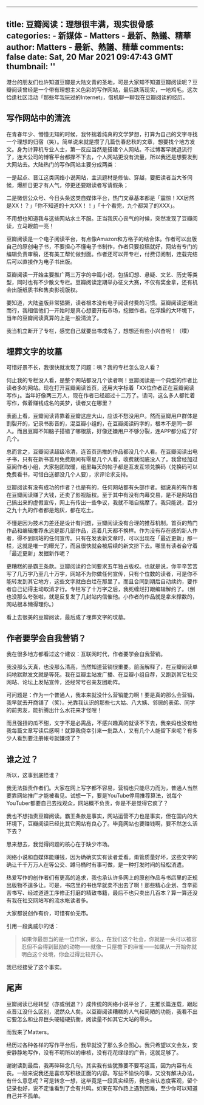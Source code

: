 
---
title: 豆瓣阅读：理想很丰满，现实很骨感
categories: 
    - 新媒体
    - Matters - 最新、熱議、精華
author: Matters - 最新、熱議、精華
comments: false
date: Sat, 20 Mar 2021 09:47:43 GMT
thumbnail: ''
---

<div>   
<p>港台的朋友们也许知道豆瓣是大陆文青的圣地，可是大家知不知道豆瓣阅读呢？豆瓣阅读曾经是一个带有理想主义色彩的写作网站，最后跌落现实，一地鸡毛。这次恰逢社区活动「那些年我玩过的Internet」，借机聊一聊我在豆瓣阅读的经历。</p><h2>写作网站中的清流</h2><p>在青春年少、懵懂无知的时候，我怀揣着纯真的文学梦想，打算为自己的文字寻找一个理想的归宿（笑）。简单说来就是攒了几篇伤春悲秋的文章，想要找个地方发文。身为计算机专业人士，第一反应当然是搭建个人网站。不过博客早就退流行了，连大公司的博客平台都撑不下去，个人网站更没有流量，所以我还是想要发到大网站去。大陆热门的写作网站主要分成两类：</p><p>一是起点、晋江这类网络小说网站，主流题材是修仙、穿越，要把读者当大爷伺候，爆肝日更才有人气，停更还要跟读者写请假条；</p><p>二是微信公众号、今日头条这类自媒体平台，热门文章基本都是「震惊！XX居然是XX！？」「你不知道的十大XX！！」「十个看完，九个都哭了的XXX」。</p><p>不用想也知道我与这些网站水土不服。正当我灰心丧气的时候，突然发现了豆瓣阅读，立马眼前一亮！</p><p>豆瓣阅读是一个电子阅读平台，有点像Amazon和方格子的结合体。作者可以出版自己的原创电子书，不要担心不懂电子书制作，作者只要投稿就好，网站有专门的编辑负责审稿，还有美工帮忙做封面。作者还可以开专栏，付费订阅制，连载完结后可以直接作为电子书出版。</p><p>豆瓣阅读一开始主要推广两三万字的中篇小说，包括幻想、悬疑、文艺、历史等类型，同时也有不少散文专栏。豆瓣阅读定期举办征文大赛，不仅有奖金拿，还有机会出版纸质书和售卖影视版权。</p><p>要知道，大陆盗版非常猖獗，读者根本没有电子阅读付费的习惯。豆瓣阅读逆潮流而行，我相信他们一开始时是真心想要开拓市场，挖掘作者。在浮躁的大环境下，当年的豆瓣阅读真算的上是一股清流了。</p><p>我当机立断开了专栏，感觉自己就要出书成名了，想想还有些小兴奋呢！（噗）</p><h2>埋葬文字的坟墓</h2><p>可惜好景不长，我很快就发现了问题：咦？我的专栏怎么没人看？</p><p>何止我的专栏没人看，是整个网站都没几个读者啊！豆瓣阅读是一个典型的作者比读者多的网站。现在打开豆瓣阅读首页，还用大字标着「XX位作者正在豆瓣阅读写作」。当年好像两三万人，现在作者已经超过十二万了。请问，这么多人都忙着写作，做着赚钱成名的美梦，读者又在哪里？</p><p>表面上看，豆瓣阅读背靠着豆瓣这座大山，应该不愁没用户。然而豆瓣用户群体是割裂开的，记录书影音的，混豆瓣小组的，在豆瓣阅读码字的，根本不是同一群人。而且豆瓣不知脑子搭错了哪根筋，好像还嫌用户不够分裂，连APP都分成了好几个。</p><p>总而言之，豆瓣阅读超级冷清，连首页热推的作品都没几个人看。在豆瓣阅读出电子书，只有在新书首月免费期间有零星几个人看，收费就彻底没人了。我曾经加过豆阅作者小组，大家抱团取暖，组里每天的帖子都是互发互领兑换码（兑换码可以免费看书，可惜白送都没几个人要），求评论求支持。</p><p>豆瓣阅读有没有成功的作者？也是有的，任何网站都有头部作者。据说真的有作者在豆瓣阅读赚了大钱，还卖了影视版权。至于其中有没有内幕交易，是不是网站自己搞出来的虚假宣传，网上有传出一些争议，我就不暗自揣摩了。我只能说，百分之九十九的作者都是炮灰，都在吃土。</p><p>不懂是因为技术力差还是设计有问题，豆瓣阅读没有合理的推荐机制。首页的热门作品和编辑推荐永远是那几部作品，连着几天都不换样。作为没有存在感的新人作者，得不到网站的任何宣传。只有在发表新文章时，可以出现在「最近更新」那一栏，这就是唯一的曝光了，而且很快就会被后续的新文挤下去。哪里有读者会守着「最近更新」发掘新作呢？</p><p>更糟糕的是霸王条款。豆瓣阅读的合同要求五年独占版权。也就是说，你辛辛苦苦写了几万字乃至几十万字，网站不为你做任何宣传，只有个位数的读者，可是你不能转发到其它地方，这些文字就白白烂在那里了。而且合同到期后自动续约，要作者自己记得主动取消才行。专栏写了十万字之后，我死缠烂打跟编辑解约了。（倒也没那么夸张啦，就是反复发了几封站内信催他。小作者的作品就是拿来撑数的，网站根本懒得理你。）</p><p>看上去很美的豆瓣阅读，最后成了埋葬文字的坟墓。</p><h2>作者要学会自我营销？</h2><p>我在很多地方都看过这个建议：互联网时代，作者要学会自我营销。</p><p>我没那么天真，也没那么清高，当然知道营销很重要。前面解释了，在豆瓣阅读单纯地默默发文就是等死。我在豆瓣主站发广播、在豆瓣小组自荐，又跑到其它社交网站、论坛上发帖宣传，还经常号召亲友团助阵。</p><p>可问题是：作为一个普通人，我本来就没什么营销能力啊！要是真的那么会营销，我早就去开商铺了（笑）。光靠我认识的那些七大姑、八大姨、邻居的表弟、同学的前男友，能折腾出什么水花来才怪哩！</p><p>而且强扭的瓜不甜，文字不是必需品，不感兴趣真的就读不下去，我亲妈也没有给我每篇文章写读后感啊！就算我侥幸引来一批路人，又有几个人能留下来呢？有多少人看到要注册帐号就嫌烦了？</p><h2>谁之过？</h2><p>所以，这事到底怪谁？</p><p>我无法指责作者们。大家在网上写字都不容易，营销也只能尽力而为，普通人当然要靠网站推广才能被看见。试想一下，要是YouTube停用推荐算法，说每个YouTuber都要自己去找观众，网站概不负责，你是不是觉得它疯了？</p><p>我也不想指责豆瓣阅读。霸王条款是事实，网站运营不力也是事实，但在国内的大环境下，豆瓣阅读已经比其它网站有良心了。毕竟网站也要赚钱啊，要不然怎么活下去？</p><p>思来想去，我觉得问题的核心在于缺少市场。</p><p>网络小说和自媒体能赚钱，因为确确实实有读者爱看。甭管质量好坏，这些文字的确让千千万万人在等公交、蹲马桶时有事可做，是一种打发时间的轻松消遣。</p><p>热爱写作的创作者们有更高的追求，我也承认许多网上的原创作品与书店里的正规出版物不遑多让。可是，书店里的书也早就卖不出去了啊！那些精心企划、含辛茹苦书写、经过道道工序修正打磨的精致书籍，最后不也只卖出几百本？算一算还没有我在社交网站写的流水帐读者多。</p><p>大家都说创作有价，可惜有价无市。</p><p>引用一段奥威尔的话：</p><blockquote>如果你最想当的是一位作家，那么，在我们这个社会，你就是一头可以被容忍但不会得到鼓励的动物——就像一只屋檐下的麻雀——如果从一开始你就明白这个处境，你会过得比较开心。</blockquote><p>我已经接受了这个事实。</p><h2>尾声</h2><p>豆瓣阅读已经转型（亦或倒退？）成传统的网络小说平台了，主推长篇连载，跟起点晋江没什么区别，泯然众人矣。以豆瓣阅读糟糕的人气和简陋的功能，我看不出它要怎么和业界巨头硬碰硬抗衡，阅读量不如其它大站的零头。</p><p>而我来了Matters。</p><p>经历过各种各样的写作平台后，我早就没了那么多企图心。我只希望以文会友，安安静静地写作，没有不明所以的审核，没有花花绿绿的广告，这就足够了。</p><p>谢谢读到最后，我再碎碎念几句。其实我有些犹豫要不要写这篇，因为内容有点丧。一般来说我还是喜欢写积极正面的内容。写些不愉快的事，又没有解决办法，有什么意思呢？可是转念一想，这毕竟是一段真实经历，我也自认态度客观，留个记录也好，说不定谁看到了会有共鸣。如果在写作路上遇到困难，至少你可以知道自己并不孤单。</p><p><br></p>  
</div>
            
